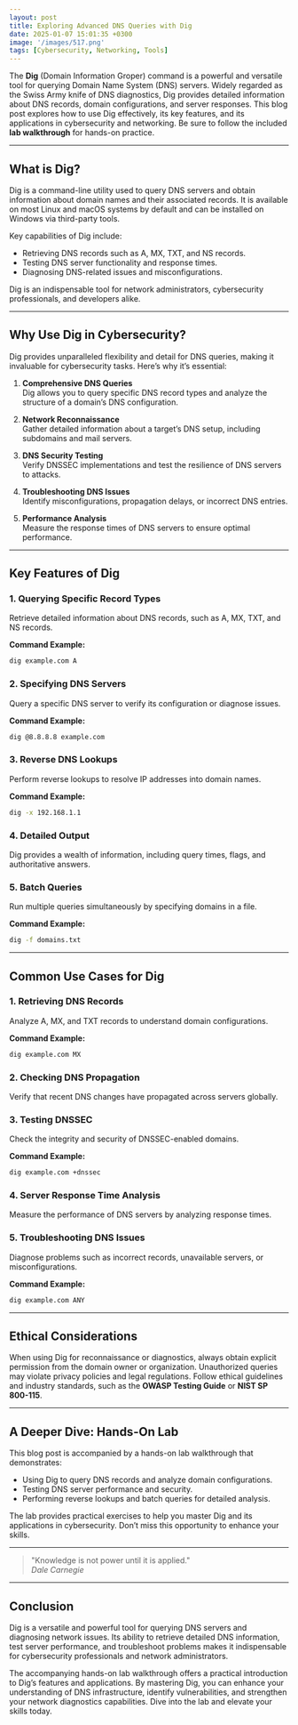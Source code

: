 ```yaml
---
layout: post
title: Exploring Advanced DNS Queries with Dig
date: 2025-01-07 15:01:35 +0300
image: '/images/517.png'
tags: [Cybersecurity, Networking, Tools]
---
```


The **Dig** (Domain Information Groper) command is a powerful and versatile tool for querying Domain Name System (DNS) servers. Widely regarded as the Swiss Army knife of DNS diagnostics, Dig provides detailed information about DNS records, domain configurations, and server responses. This blog post explores how to use Dig effectively, its key features, and its applications in cybersecurity and networking. Be sure to follow the included **lab walkthrough** for hands-on practice.

---

## What is Dig?

Dig is a command-line utility used to query DNS servers and obtain information about domain names and their associated records. It is available on most Linux and macOS systems by default and can be installed on Windows via third-party tools.

Key capabilities of Dig include:
- Retrieving DNS records such as A, MX, TXT, and NS records.  
- Testing DNS server functionality and response times.  
- Diagnosing DNS-related issues and misconfigurations.  

Dig is an indispensable tool for network administrators, cybersecurity professionals, and developers alike.

---

## Why Use Dig in Cybersecurity?

Dig provides unparalleled flexibility and detail for DNS queries, making it invaluable for cybersecurity tasks. Here’s why it’s essential:

1. **Comprehensive DNS Queries**  
   Dig allows you to query specific DNS record types and analyze the structure of a domain’s DNS configuration.

2. **Network Reconnaissance**  
   Gather detailed information about a target’s DNS setup, including subdomains and mail servers.

3. **DNS Security Testing**  
   Verify DNSSEC implementations and test the resilience of DNS servers to attacks.

4. **Troubleshooting DNS Issues**  
   Identify misconfigurations, propagation delays, or incorrect DNS entries.

5. **Performance Analysis**  
   Measure the response times of DNS servers to ensure optimal performance.

---

## Key Features of Dig

### 1. **Querying Specific Record Types**
Retrieve detailed information about DNS records, such as A, MX, TXT, and NS records.

**Command Example:**
```bash
dig example.com A
```

### 2. **Specifying DNS Servers**
Query a specific DNS server to verify its configuration or diagnose issues.

**Command Example:**
```bash
dig @8.8.8.8 example.com
```

### 3. **Reverse DNS Lookups**
Perform reverse lookups to resolve IP addresses into domain names.

**Command Example:**
```bash
dig -x 192.168.1.1
```

### 4. **Detailed Output**
Dig provides a wealth of information, including query times, flags, and authoritative answers.

### 5. **Batch Queries**
Run multiple queries simultaneously by specifying domains in a file.

**Command Example:**
```bash
dig -f domains.txt
```

---

## Common Use Cases for Dig

### 1. **Retrieving DNS Records**
Analyze A, MX, and TXT records to understand domain configurations.

**Command Example:**
```bash
dig example.com MX
```

### 2. **Checking DNS Propagation**
Verify that recent DNS changes have propagated across servers globally.

### 3. **Testing DNSSEC**
Check the integrity and security of DNSSEC-enabled domains.

**Command Example:**
```bash
dig example.com +dnssec
```

### 4. **Server Response Time Analysis**
Measure the performance of DNS servers by analyzing response times.

### 5. **Troubleshooting DNS Issues**
Diagnose problems such as incorrect records, unavailable servers, or misconfigurations.

**Command Example:**
```bash
dig example.com ANY
```

---

## Ethical Considerations

When using Dig for reconnaissance or diagnostics, always obtain explicit permission from the domain owner or organization. Unauthorized queries may violate privacy policies and legal regulations. Follow ethical guidelines and industry standards, such as the **OWASP Testing Guide** or **NIST SP 800-115**.

---

## A Deeper Dive: Hands-On Lab

This blog post is accompanied by a hands-on lab walkthrough that demonstrates:
- Using Dig to query DNS records and analyze domain configurations.
- Testing DNS server performance and security.
- Performing reverse lookups and batch queries for detailed analysis.

The lab provides practical exercises to help you master Dig and its applications in cybersecurity. Don’t miss this opportunity to enhance your skills.

---

> "Knowledge is not power until it is applied."  
> <cite>Dale Carnegie</cite>

---

## Conclusion

Dig is a versatile and powerful tool for querying DNS servers and diagnosing network issues. Its ability to retrieve detailed DNS information, test server performance, and troubleshoot problems makes it indispensable for cybersecurity professionals and network administrators.

The accompanying hands-on lab walkthrough offers a practical introduction to Dig’s features and applications. By mastering Dig, you can enhance your understanding of DNS infrastructure, identify vulnerabilities, and strengthen your network diagnostics capabilities. Dive into the lab and elevate your skills today.

